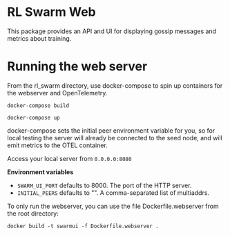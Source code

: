 # RL Swarm Web

This package provides an API and UI for displaying gossip messages and metrics about training.

# Running the web server

From the rl_swarm directory, use docker-compose to spin up containers for the webserver and OpenTelemetry.
```
docker-compose build
```

```
docker-compose up
```

docker-compose sets the initial peer environment variable for you, so for local testing 
the server will already be connected to the seed node, and will emit metrics to the OTEL container.

Access your local server from `0.0.0.0:8080`

**Environment variables**
- `SWARM_UI_PORT` defaults to 8000. The port of the HTTP server.
- `INITIAL_PEERS` defaults to "". A comma-separated list of multiaddrs.

To only run the webserver, you can use the file Dockerfile.webserver from the root directory:
```
docker build -t swarmui -f Dockerfile.webserver .
```